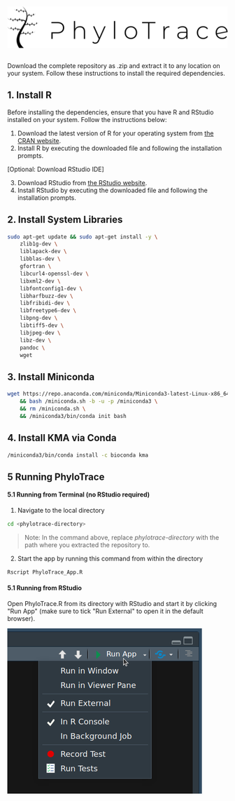 ![My Image](www/PhyloTrace_bw.png)


##

Download the complete repository as .zip and extract it to any location on your system.
Follow these instructions to install the required dependencies.

## 1. Install R

Before installing the dependencies, ensure that you have R and RStudio installed on your system. Follow the instructions below:

1. Download the latest version of R for your operating system from [the CRAN website](https://cran.r-project.org/).
2. Install R by executing the downloaded file and following the installation prompts.

[Optional: Download RStudio IDE]

3. Download RStudio from [the RStudio website](https://rstudio.com/products/rstudio/download/).
4. Install RStudio by executing the downloaded file and following the installation prompts.

## 2. Install System Libraries

```bash
sudo apt-get update && sudo apt-get install -y \
    zlib1g-dev \
    liblapack-dev \
    libblas-dev \
    gfortran \
    libcurl4-openssl-dev \
    libxml2-dev \
    libfontconfig1-dev \
    libharfbuzz-dev \
    libfribidi-dev \
    libfreetype6-dev \
    libpng-dev \
    libtiff5-dev \
    libjpeg-dev \
    libz-dev \
    pandoc \
    wget
```


## 3. Install Miniconda

```bash
wget https://repo.anaconda.com/miniconda/Miniconda3-latest-Linux-x86_64.sh -O /miniconda.sh \
    && bash /miniconda.sh -b -u -p /miniconda3 \
    && rm /miniconda.sh \
    && /miniconda3/bin/conda init bash
```

## 4. Install KMA via Conda

```bash
/miniconda3/bin/conda install -c bioconda kma
```

## 5 Running PhyloTrace
#### 5.1 Running from Terminal (no RStudio required)


1. Navigate to the local directory
```bash
cd <phylotrace-directory>
```
>Note: In the command above, replace *phylotrace-directory* with the path where you extracted the repository to. 

2. Start the app by running this command from within the directory
```bash
Rscript PhyloTrace_App.R
```

#### 5.1 Running from RStudio

Open PhyloTrace.R from its directory with RStudio and start it by clicking "Run App" (make sure to tick "Run External" to open it in the default browser).

![My Image](www/run_external.png)
